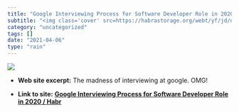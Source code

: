 ```yaml
---
title: "Google Interviewing Process for Software Developer Role in 2020 / Habr"
subtitle: "<img class='cover' src=https://habrastorage.org/webt/yf/jd/df/yfjddfuf03ox_rr56ddx5zmz0po.png>"
category: "uncategorized"
tags: []
date: "2021-04-06"
type: "rain"
---
```

<img class="cover" src=https://habrastorage.org/webt/yf/jd/df/yfjddfuf03ox_rr56ddx5zmz0po.png>



* **Web site excerpt:** The madness of interviewing at google. OMG!

* **Link to site:** **[Google Interviewing Process for Software Developer Role in 2020 / Habr](https://habr.com/en/post/489698)**